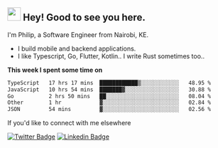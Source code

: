 <h2><img src="https://slackmojis.com/emojis/3643-cool-doge/download" width="30"/> Hey! Good to see you here.</h2>

<p>I'm Philip, a Software Engineer from Nairobi, KE. 

- I build mobile and backend applications.
- I like Typescript, Go, Flutter, Kotlin.. I write Rust sometimes too..</p>

**This week I spent some time on**
<!--START_SECTION:waka-->

```txt
TypeScript   17 hrs 17 mins  ████████████▒░░░░░░░░░░░░   48.95 %
JavaScript   10 hrs 54 mins  ███████▓░░░░░░░░░░░░░░░░░   30.88 %
Go           2 hrs 50 mins   ██░░░░░░░░░░░░░░░░░░░░░░░   08.04 %
Other        1 hr            ▓░░░░░░░░░░░░░░░░░░░░░░░░   02.84 %
JSON         54 mins         ▓░░░░░░░░░░░░░░░░░░░░░░░░   02.56 %
```

<!--END_SECTION:waka-->

If you'd like to connect with me elsewhere

[![Twitter Badge](https://img.shields.io/badge/-Twitter-1ca0f1?style=flat-square&labelColor=1ca0f1&logo=twitter&logoColor=white&link=https://twitter.com/_diogorodrigues)](https://twitter.com/kimathiphil)  [![Linkedin Badge](https://img.shields.io/badge/-LinkedIn-blue?style=flat-square&logo=Linkedin&logoColor=white&link=https://www.linkedin.com/in/philip-kimathi-2604a9114/)](https://www.linkedin.com/in/philip-kimathi-2604a9114/)

